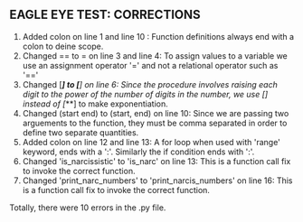 ## EAGLE EYE TEST: CORRECTIONS

1. Added colon on line 1 and line 10 : Function definitions always end with a colon to deine scope.
2. Changed == to = on line 3 and line 4: To assign values to a variable we use an assignment operator '=' and not a relational operator such as '=='
3. Changed [***] to [**] on line 6: Since the procedure involves raising each digit to the power of the number of digits in the number, we use [**] instead of [***] to make exponentiation.
4. Changed (start end) to (start, end) on line 10: Since we are passing two arguements to the function, they must be comma separated in order to define two separate quantities.
5. Added colon on line 12 and line 13: A for loop when used with 'range' keyword, ends with a ':'. Similarly the if condition ends with ':'.
6. Changed 'is_narcissistic' to 'is_narc' on line 13: This is a function call fix to invoke the correct function.
7. Changed 'print_narc_numbers' to 'print_narcis_numbers' on line 16: This is a function call fix to invoke the correct function.

Totally, there were 10 errors in the .py file.